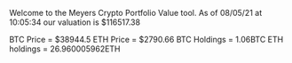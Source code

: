 Welcome to the Meyers Crypto Portfolio Value tool. 
As of 08/05/21 at 10:05:34 our valuation is $116517.38 

BTC Price = $38944.5
 ETH Price = $2790.66
BTC Holdings = 1.06BTC
 ETH holdings = 26.960005962ETH 
